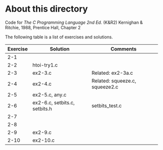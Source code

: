 # About this directory 
Code for _The C Programming Language 2nd Ed._ (K&R2) Kernighan & Ritchie, 1988, Prentice Hall, Chapter 2

The following table is a list of exercises and solutions.

|Exercise|Solution|Comments|
|--------|--------|--------|
|2-1 	 | ||
|2-2  	 | htoi-try1.c    ||
|2-3     | ex2-3.c  |Related: ex2-3a.c|
|2-4     | ex2-4.c|Related: squeeze.c, squeeze2.c|
|2-5     | ex2-5.c, any.c ||
|2-6     | ex2-6.c, setbits.c, setbits.h |setbits_test.c|
|2-7     |  ||
|2-8     |       ||
|2-9     | ex2-9.c ||
|2-10 	 | ex2-10.c ||
